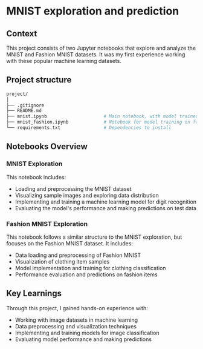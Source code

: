 # MNIST exploration and prediction

## Context
This project consists of two Jupyter notebooks that explore and analyze the MNIST and Fashion MNIST datasets. It was my first experience working with these popular machine learning datasets.

## Project structure
```bash
project/
│
├── .gitignore
├── README.md
├── mnist.ipynb                     # Main notebook, with model trained on MNIST dataset
├── mnist_fashion.ipynb             # Notebook for model training on fashion version of MNIST dataset
└── requirements.txt                # Dependencies to install
```

## Notebooks Overview

### MNIST Exploration
This notebook includes:
- Loading and preprocessing the MNIST dataset
- Visualizing sample images and exploring data distribution
- Implementing and training a machine learning model for digit recognition
- Evaluating the model's performance and making predictions on test data

### Fashion MNIST Exploration
This notebook follows a similar structure to the MNIST exploration, but focuses on the Fashion MNIST dataset. It includes:
- Data loading and preprocessing of Fashion MNIST
- Visualization of clothing item samples
- Model implementation and training for clothing classification
- Performance evaluation and predictions on fashion items

## Key Learnings
Through this project, I gained hands-on experience with:
- Working with image datasets in machine learning
- Data preprocessing and visualization techniques
- Implementing and training models for image classification
- Evaluating model performance and making predictions
